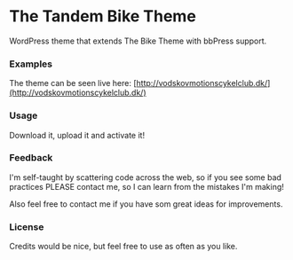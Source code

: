 # The Tandem Bike Theme

WordPress theme that extends The Bike Theme with bbPress support.

### Examples

The theme can be seen live here: [http://vodskovmotionscykelclub.dk/](http://vodskovmotionscykelclub.dk/)

### Usage

Download it, upload it and activate it!

### Feedback

I'm self-taught by scattering code across the web, so if you see some bad practices PLEASE contact me, so I can learn from the mistakes I'm making!

Also feel free to contact me if you have som great ideas for improvements.

### License

Credits would be nice, but feel free to use as often as you like.

